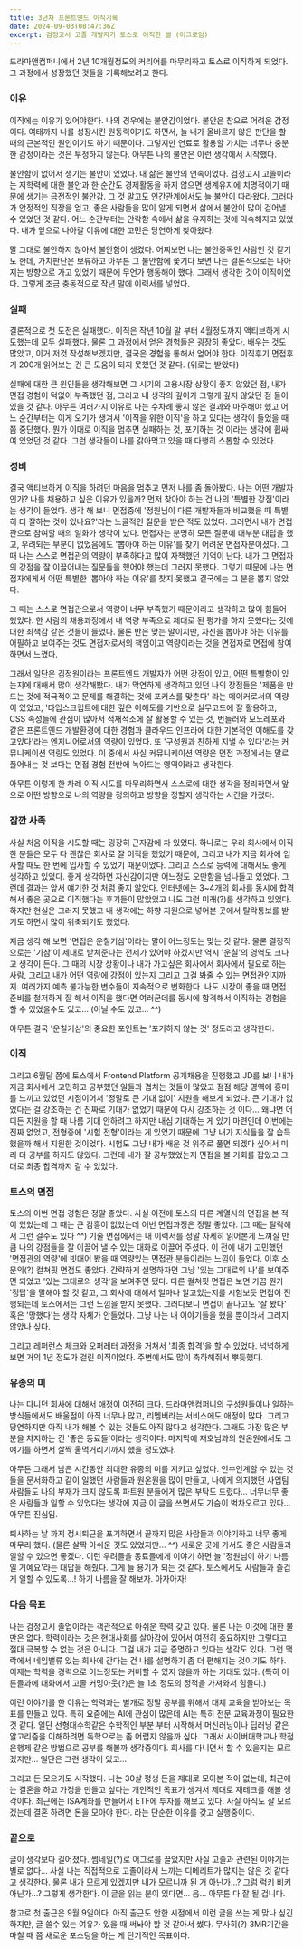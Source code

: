 ```yaml
---
title: 3년차 프론트엔드 이직기록
date: 2024-09-03T08:47:36Z
excerpt: 검정고시 고졸 개발자가 토스로 이직한 썰 (어그로임)
---
```


드라마앤컴퍼니에서 2년 10개월정도의 커리어를 마무리하고 토스로 이직하게 되었다. 그 과정에서 성장했던 것들을 기록해보려고 한다.

### 이유

이직에는 이유가 있어야한다. 나의 경우에는 불안감이었다. 불안은 참으로 어려운 감정이다. 여태까지 나를 성장시킨 원동력이기도 하면서, 늘 내가 올바르지 않은 판단을 할 때의 근본적인 원인이기도 하기 때문이다. 그렇지만 연료로 활용할 가치는 너무나 충분한 감정이라는 것은 부정하지 않는다. 아무튼 나의 불안은 이런 생각에서 시작했다.

불안함이 없어서 생기는 불안이 있었다. 내 삶은 불안의 연속이었다. 검정고시 고졸이라는 저학력에 대한 불안과 한 순간도 경제활동을 하지 않으면 생계유지에 치명적이기 때문에 생기는 금전적인 불안감. 그 것 말고도 인간관계에서도 늘 불안이 따라왔다. 그러다가 안정적인 직장을 얻고, 좋은 사람들을 많이 알게 되면서 삶에서 불안이 많이 걷어낼 수 있었던 것 같다. 어느 순간부터는 안락함 속에서 삶을 유지하는 것에 익숙해지고 있었다. 내가 앞으로 나아갈 이유에 대한 고민은 당연하게 찾아왔다.

말 그대로 불안하지 않아서 불안함이 생겼다. 어찌보면 나는 불안중독인 사람인 것 같기도 한데, 가치판단은 보류하고 아무튼 그 불안함에 쫓기다 보면 나는 결론적으로는 나아지는 방향으로 가고 있었기 때문에 무언가 행동해야 했다. 그래서 생각한 것이 이직이었다. 그렇게 조금 충동적으로 작년 말에 이력서를 넣었다.

### 실패

결론적으로 첫 도전은 실패했다. 이직은 작년 10월 말 부터 4월정도까지 액티브하게 시도했는데 모두 실패했다. 물론 그 과정에서 얻은 경험들은 굉장히 좋았다. 배우는 것도 많았고, 이거 저것 작성해보겠지만, 결국은 경험을 통해서 얻어야 한다. 이직후기 면접후기 200개 읽어보는 건 큰 도움이 되지 못했던 것 같다. (위로는 받았다)

실패에 대한 큰 원인들을 생각해보면 그 시기의 고용시장 상황이 좋지 않았던 점, 내가 면접 경험이 턱없이 부족했던 점, 그리고 내 생각의 깊이가 그렇게 깊지 않았던 점 들이 있을 것 같다. 아무튼 여러가지 이유로 나는 수차례 좋지 않은 결과와 마주해야 했고 어느 순간부터는 이게 오기가 생겨서 '이직을 위한 이직'을 하고 있다는 생각이 들었을 때 쯤 중단했다. 뭔가 이대로 이직을 멈추면 실패하는 것, 포기하는 것 이라는 생각에 휩싸여 있었던 것 같다. 그런 생각들이 나를 갉아먹고 있을 때 다행히 스톱할 수 있었다.

### 정비

결국 액티브하게 이직을 하려던 마음을 멈추고 먼저 나를 좀 돌아봤다. 나는 어떤 개발자인가? 나를 채용하고 싶은 이유가 있을까? 먼저 찾아야 하는 건 나의 '특별한 강점'이라는 생각이 들었다. 생각 해 보니 면접중에 '정원님이 다른 개발자들과 비교했을 때 특별히 더 잘하는 것이 있나요?'라는 노골적인 질문을 받은 적도 있었다. 그러면서 내가 면접관으로 참여할 때의 일화가 생각이 났다. 면접자는 분명히 모든 질문에 대부분 대답을 했고, 우려되는 부분이 없었음에도 '뽑아야 하는 이유'를 찾기 어려운 면접자분이셨다. 그 때 나는 스스로 면접관의 역량이 부족하다고 많이 자책했던 기억이 난다. 내가 그 면접자의 강점을 잘 이끌어내는 질문들을 했어야 했는데 그러지 못했다. 그렇기 때문에 나는 면접자에게서 어떤 특별한 '뽑아야 하는 이유'를 찾지 못했고 결국에는 그 분을 뽑지 않았다.

그 때는 스스로 면접관으로서 역량이 너무 부족했기 때문이라고 생각하고 많이 힘들어 했었다. 한 사람의 채용과정에서 내 역량 부족으로 제대로 된 평가를 하지 못했다는 것에 대한 죄책감 같은 것들이 들었다. 물론 반은 맞는 말이지만, 자신을 뽑아야 하는 이유를 어필하고 보여주는 것도 면접자로서의 책임이고 역량이라는 것을 면접자로 면접에 참여하면서 느꼈다.

그래서 일단은 김정원이라는 프론트엔드 개발자가 어떤 강점이 있고, 어떤 특별함이 있는지에 대해서 많이 생각해봤다. 내가 막연하게 생각하고 있던 나의 장점들은 '제품을 만드는 것에 적극적이고 문제를 해결하는 것에 포커스를 맞춘다' 라는 메이커로서의 역량이 있었고, '타입스크립트에 대한 깊은 이해도를 기반으로 실무코드에 잘 활용하고, CSS 속성들에 관심이 많아서 적재적소에 잘 활용할 수 있는 것, 번들러와 모노레포와 같은 프론트엔드 개발환경에 대한 경험과 클라우드 인프라에 대한 기본적인 이해도를 갖고있다'라는 엔지니어로서의 역량이 있었다. 또 '구성원과 친하게 지낼 수 있다'라는 커뮤니케이션 역량도 있었다. 이 중에서 사실 커뮤니케이션 역량은 면접 과정에서는 말로 풀어내는 것 보다는 면접 경험 전반에 녹아드는 영역이라고 생각한다.

아무튼 이렇게 한 차례 이직 시도를 마무리하면서 스스로에 대한 생각을 정리하면서 앞으로 어떤 방향으로 나의 역량을 정의하고 방향을 정할지 생각하는 시간을 가졌다.

### 잠깐 사족

사실 처음 이직을 시도할 때는 굉장히 근자감에 차 있었다. 하나로는 우리 회사에서 이직한 분들은 모두 다 괜찮은 회사로 잘 이직을 했었기 때문에, 그리고 내가 지금 회사에 입사할 때도 한 번에 입사할 수 있었기 때문이었다. 그리고 스스로 능력에 대해서도 좋게 생각하고 있었다. 좋게 생각하면 자신감이지만 어느정도 오만함을 넘나들고 있었다. 그런데 결과는 앞서 얘기한 것 처럼 좋지 않았다. 인터넷에는 3~4개의 회사를 동시에 합격해서 좋은 곳으로 이직했다는 후기들이 많았었고 나도 그런 미래(?)를 생각하고 있었다. 하지만 현실은 그러지 못했고 내 생각에는 하향 지원으로 넣어본 곳에서 탈락통보를 받기도 하면서 많이 위축되기도 했었다.

지금 생각 해 보면 '면접은 운칠기삼'이라는 말이 어느정도는 맞는 것 같다. 물론 결정적으로는 '기삼'이 제대로 받쳐준다는 전제가 있어야 하겠지만 역시 '운칠'의 영역도 크다고 생각이 든다. 그 때의 시장 상황이나 내가 가고싶은 회사에서 회사에서 필요로 하는 사람, 그리고 내가 어떤 역량에 강점이 있는지 그리고 그걸 봐줄 수 있는 면접관인지까지. 여러가지 예측 불가능한 변수들이 지속적으로 변화한다. 나도 시장이 좋을 때 면접 준비를 철저하게 잘 해서 이직을 했다면 여러군데를 동시에 합격해서 이직하는 경험을 할 수 있었을수도 있고... (아닐 수도 있고... ^^)

아무튼 결국 '운칠기삼'의 중요한 포인트는 '포기하지 않는 것' 정도라고 생각한다.

### 이직

그리고 6월달 쯤에 토스에서 Frontend Platform 공개채용을 진행했고 JD를 보니 내가 지금 회사에서 고민하고 공부했던 일들과 겹치는 것들이 많았고 점점 해당 영역에 흥미를 느끼고 있었던 시점이어서 '정말로 큰 기대 없이' 지원을 해보게 되었다. 큰 기대가 없었다는 걸 강조하는 건 진짜로 기대가 없었기 때문에 다시 강조하는 것 이다... 왜냐면 어디든 지원을 할 때 나름 기대 안하려고 하지만 내심 기대하는 게 있기 마련인데 이번에는 진짜 없었고, 전형중에 '시험 전형'이라는 게 있었기 때문에 그냥 내가 지식들을 잘 습득했을까 해서 지원한 것이었다. 시험도 그냥 내가 배운 것 위주로 풀면 되겠다 싶어서 미리 더 공부를 하지도 않았다. 그런데 내가 잘 공부했었는지 면접을 볼 기회를 잡았고 그대로 최종 합격까지 갈 수 있었다.

### 토스의 면접

토스의 이번 면접 경험은 정말 좋았다. 사실 이전에 토스의 다른 계열사의 면접을 본 적이 있었는데 그 때는 큰 감흥이 없었는데 이번 면접과정은 정말 좋았다. (그 때는 탈락해서 그런 걸수도 있다 ^^) 기술 면접에서는 내 이력서를 정말 자세히 읽어본게 느껴질 만큼 나의 강점들을 잘 이끌어 낼 수 있는 대화로 이끌어 주셨다. 이 전에 내가 고민했던 '면접관의 역량'에 빗대어 봤을 때 역량있는 면접관 분들이라는 느낌이 들었다. 이후 소문의(?) 컬쳐핏 면접도 좋았다. 간략하게 설명하자면 그냥 '있는 그대로의 나'를 보여주면 되었고 '있는 그대로의 생각'을 보여주면 됐다. 다른 컬쳐핏 면접은 보면 가끔 뭔가 '정답'을 말해야 할 것 같고, 그 회사에 대해서 얼마나 알고있는지를 시험보듯 면접이 진행되는데 토스에서는 그런 느낌을 받지 못했다. 그러다보니 면접이 끝나고도 '잘 봤다' 혹은 '망했다'는 생각 자체가 안들었다. 그냥 나는 내 이야기들을 했을 뿐이라서 그러지 않았나 싶다.

그리고 레퍼런스 체크와 오퍼레터 과정을 거쳐서 '최종 합격'을 할 수 있었다. 넉넉하게 보면 거의 1년 정도가 걸린 이직이었다. 주변에서도 많이 축하해줘서 뿌듯했다.

### 유종의 미

나는 다니던 회사에 대해서 애정이 여전히 크다. 드라마앤컴퍼니의 구성원들이나 일하는 방식들에서도 배울점이 아직 너무나 많고, 리멤버라는 서비스에도 애정이 많다. 그리고 당연하지만 아직 내가 해볼 수 있는 것들도 아직 많다고 생각한다. 그래도 가장 많은 부분을 차지하는 건 '좋은 동료들'이라는 생각이다. 마지막에 재호님과의 원온원에서도 그 얘기를 하면서 살짝 울먹거리기까지 했을 정도였다.

아무튼 그래서 남은 시간동안 최대한 유종의 미를 지키고 싶었다. 인수인계할 수 있는 것들을 문서화하고 같이 일했던 사람들과 원온원을 많이 만들고, 나에게 의지했던 사업팀 사람들도 나의 부재가 크지 않도록 파트원 분들에게 많은 부탁도 드렸다... 너무너무 좋은 사람들과 일할 수 있었다는 생각에 지금 이 글을 쓰면서도 가슴이 벅차오르고 있다... 아무튼 진심임.

퇴사하는 날 까지 정시퇴근을 포기하면서 끝까지 많은 사람들과 이야기하고 너무 좋게 마무리 했다. (물론 살짝 아쉬운 것도 있었지만... ^^) 새로운 곳에 가서도 좋은 사람들과 일할 수 있으면 좋겠다. 이런 우려들을 동료들에게 이야기 하면 늘 '정원님이 하기 나름일 거예요'라는 대답을 해줬다. 그게 늘 용기가 되는 것 같다. 토스에서도 사람들과 즐겁게 일할 수 있도록...! 하기 나름을 잘 해보자. 아자아자!

### 다음 목표

나는 검정고시 졸업이라는 객관적으로 아쉬운 학력 갖고 있다. 물론 나는 이것에 대한 불만은 없다. 학력이라는 것은 현대사회를 살아감에 있어서 여전히 중요하지만 그렇다고 절대 극복할 수 없는 것은 아니다. 그걸 내가 지금 증명하고 있다는 생각도 있다. 그런 맥락에서 네임밸류 있는 회사에 간다는 건 나를 설명하기 좀 더 편해지는 것이기도 하다. 이제는 학력을 경력으로 어느정도는 커버할 수 있지 않을까 하는 기대도 있다. (특히 어른들과에 대화에서 고졸 커밍아웃(?)은 늘 1초 정도의 정적을 가져와서 힘들다.)

이런 이야기를 한 이유는 학력과는 별개로 정말 공부를 위해서 대체 교육을 받아보는 목표를 만들고 있다. 특히 요즘에는 AI에 관심이 많은데 AI는 특히 전문 교육과정이 필요한 것 같다. 일단 선형대수학같은 수학적인 부분 부터 시작해서 머신러닝이나 딥러닝 같은 알고리즘을 이해하려면 독학으로는 좀 어렵지 않을까 싶다. 그래서 사이버대학교나 학점은행제 같은 방법으로 공부를 해볼까 생각중이다. 회사를 다니면서 할 수 있을지는 모르겠지만... 일단은 그런 생각이 있고...

그리고 돈 모으기도 시작했다. 나는 30살 평생 돈을 제대로 모아본 적이 없는데, 최근에는 결혼을 하고 가정을 만들고 싶다는 개인적인 목표가 생겨서 제대로 재테크를 해볼 생각이다. 최근에는 ISA계좌를 만들어서 ETF에 투자를 해보고 있다. 사실 아직도 잘 모르겠는데 결혼 하려면 돈을 모아야 한다. 라는 단순한 이유를 갖고 실행중이다.

### 끝으로

글이 생각보다 길어졌다. 썸네일(?)로 어그로를 끌었지만 사실 고졸과 관련된 이야기는 별로 없다... 사실 나는 직접적으로 고졸이라서 느끼는 디메리트가 많지는 않은 것 같다고 생각한다. 물론 내가 모르게 있겠지만 내가 모르니까 된 거 아닌가...? 그럼 럭키 비키 아닌가...? 그렇게 생각한다. 이 글을 읽는 분이 있다면... 음... 아무튼 다 잘 될 겁니다.

참고로 첫 출근은 9월 9일이다. 아직 출근도 안한 시점에서 이런 글을 쓰는 게 맞나 싶긴하지만, 글 쓸수 있는 여유가 있을 때 써놔야 할 것 같아서 썼다. 무사히(?) 3MR기간을 마칠 때 쯤 새로운 포스팅을 하는 게 단기적인 목표이다.
